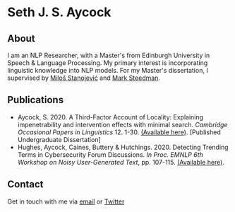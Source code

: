 # Seth J. S. Aycock

## About

I am an NLP Researcher, with a Master's from Edinburgh University in Speech & Language Processing. My primary interest is incorporating linguistic knowledge into NLP models.
For my Master's dissertation, I supervised by [Miloš Stanojević](stanojevic.github.io) and [Mark Steedman](https://homepages.inf.ed.ac.uk/steedman/).

## Publications

- Aycock, S. 2020.  A Third-Factor Account of Locality:  Explaining impenetrability and intervention effects with minimal search. _Cambridge Occasional Papers in Linguistics_ 12. 1-30.  [(Available here)](https://www.mmll.cam.ac.uk/cambridge-occasional-papers-linguistics/latest-volume).  [Published Undergraduate Dissertation]
- Hughes, Aycock, Caines, Buttery & Hutchings.  2020.  Detecting Trending Terms in Cybersecurity Forum Discussions. _In Proc. EMNLP 6th Workshop on Noisy User-Generated Text_, pp.  107-115.  [(Available here)](https://noisy-text.github.io/2020/pdf/2020.d200-1.15.pdf).

## Contact

Get in touch with me via [email](mailto:seth@manx.net) or [Twitter](twitter.com/sethjsa)

